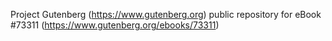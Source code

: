 Project Gutenberg (https://www.gutenberg.org) public repository for eBook #73311 (https://www.gutenberg.org/ebooks/73311)
